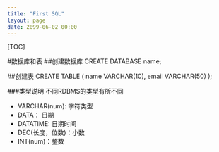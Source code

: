 ```yaml
---
title: "First SQL"
layout: page
date: 2099-06-02 00:00
---
```

[TOC]

#数据库和表
##创建数据库
    CREATE DATABASE name;

##创建表
    CREATE TABLE
    (
    name VARCHAR(10),
    email VARCHAR(50)
    );

###类型说明
不同RDBMS的类型有所不同

* VARCHAR(num): 字符类型
* DATA： 日期
* DATATIME: 日期时间
* DEC(长度，位数)：小数
* INT(num)：整数
